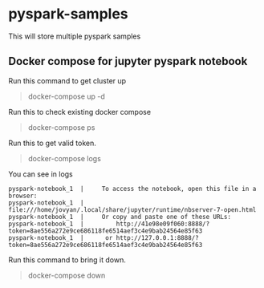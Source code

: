 # pyspark-samples
This will store multiple pyspark samples 


## Docker compose for jupyter pyspark notebook

Run this command to get cluster up
>docker-compose up -d
   
Run this to check existing docker compose
>docker-compose ps

Run this  to get valid token.
>docker-compose logs

You can see in logs
 
```pyspark-notebook_1  |     
pyspark-notebook_1  |     To access the notebook, open this file in a browser:
pyspark-notebook_1  |         file:///home/jovyan/.local/share/jupyter/runtime/nbserver-7-open.html
pyspark-notebook_1  |     Or copy and paste one of these URLs:
pyspark-notebook_1  |         http://41e98e09f060:8888/?token=8ae556a272e9ce686118fe6514aef3c4e9bab24564e85f63
pyspark-notebook_1  |      or http://127.0.0.1:8888/?token=8ae556a272e9ce686118fe6514aef3c4e9bab24564e85f63 
```

Run this command to bring it down.
>docker-compose down
